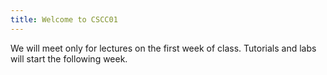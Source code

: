 ```yaml
---
title: Welcome to CSCC01
---
```


We will meet only for lectures on the first week of class. Tutorials and labs will start the following week.
